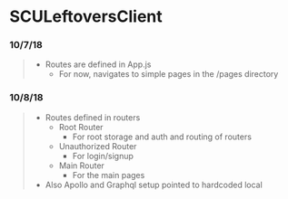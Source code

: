 # SCULeftoversClient


### 10/7/18
>    - Routes are defined in App.js<br>
>        - For now, navigates to simple pages in the /pages directory<br>
### 10/8/18
>    - Routes defined in routers<br>
>        - Root Router<br>
>            - For root storage and auth and routing of routers<br>
>        - Unauthorized Router<br>
>            - For login/signup<br>
>        - Main Router<br>
>            - For the main pages<br>
>    - Also Apollo and Graphql setup pointed to hardcoded local<br>
